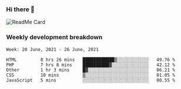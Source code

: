 ### Hi there 👋

<!--
**itzcy/itzcy** is a ✨ _special_ ✨ repository because its `README.md` (this file) appears on your GitHub profile.

Here are some ideas to get you started:

- 🔭 I’m currently working on ...
- 🌱 I’m currently learning ...
- 👯 I’m looking to collaborate on ...
- 🤔 I’m looking for help with ...
- 💬 Ask me about ...
- 📫 How to reach me: ...
- 😄 Pronouns: ...
- ⚡ Fun fact: ...
-->
![ReadMe Card](https://github-readme-stats.vercel.app/api?username=itzcy&show_icons=true&title_color=2d3198&icon_color=797cb8&text_color=24292e&bg_color=f6f8fa)

### Weekly development breakdown
<!--START_SECTION:waka-->
```text
Week: 20 June, 2021 - 26 June, 2021

HTML         8 hrs 26 mins   ████████████▒░░░░░░░░░░░░   49.76 % 
PHP          7 hrs 8 mins    ██████████▓░░░░░░░░░░░░░░   42.12 % 
Other        1 hr 3 mins     █▓░░░░░░░░░░░░░░░░░░░░░░░   06.21 % 
CSS          10 mins         ▒░░░░░░░░░░░░░░░░░░░░░░░░   01.05 % 
JavaScript   5 mins          ░░░░░░░░░░░░░░░░░░░░░░░░░   00.55 % 
```
<!--END_SECTION:waka-->
